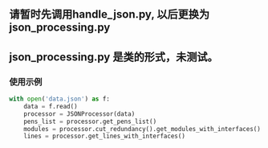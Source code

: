 ## 请暂时先调用handle_json.py, 以后更换为json_processing.py

## json_processing.py 是类的形式，未测试。

### 使用示例

```python
with open('data.json') as f:
    data = f.read()
    processor = JSONProcessor(data)
    pens_list = processor.get_pens_list()
    modules = processor.cut_redundancy().get_modules_with_interfaces()
    lines = processor.get_lines_with_interfaces()
```